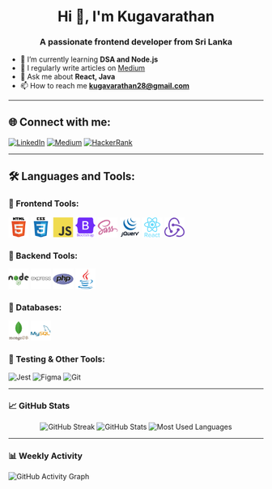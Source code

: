 <h1 align="center">Hi 👋, I'm Kugavarathan</h1>
<h3 align="center">A passionate frontend developer from Sri Lanka</h3>

- 🌱 I’m currently learning **DSA and Node.js**
- 📝 I regularly write articles on [Medium](https://medium.com/@kugavarathan28)
- 💬 Ask me about **React, Java**
- 📫 How to reach me **kugavarathan28@gmail.com**

---

## 🌐 Connect with me:
<p align="left">
<a href="https://www.linkedin.com/in/kugavarathan-navaraththinarasa-7ab094267/" target="blank"><img align="center" src="https://raw.githubusercontent.com/rahuldkjain/github-profile-readme-generator/master/src/images/icons/Social/linked-in-alt.svg" alt="LinkedIn" height="30" width="40" /></a>
<a href="https://medium.com/@kugavarathan28" target="blank"><img align="center" src="https://raw.githubusercontent.com/rahuldkjain/github-profile-readme-generator/master/src/images/icons/Social/medium.svg" alt="Medium" height="30" width="40" /></a>
<a href="https://www.hackerrank.com/kugavarathan28" target="blank"><img align="center" src="https://raw.githubusercontent.com/rahuldkjain/github-profile-readme-generator/master/src/images/icons/Social/hackerrank.svg" alt="HackerRank" height="30" width="40" /></a>
</p>

---

## 🛠 Languages and Tools:

### 🔹 Frontend Tools:
<p align="left">
    <img src="https://raw.githubusercontent.com/devicons/devicon/master/icons/html5/html5-original-wordmark.svg" alt="HTML" width="40" height="40"/>
    <img src="https://raw.githubusercontent.com/devicons/devicon/master/icons/css3/css3-original-wordmark.svg" alt="CSS" width="40" height="40"/>
    <img src="https://raw.githubusercontent.com/devicons/devicon/master/icons/javascript/javascript-original.svg" alt="JavaScript" width="40" height="40"/> 
    <img src="https://raw.githubusercontent.com/devicons/devicon/master/icons/bootstrap/bootstrap-plain-wordmark.svg" alt="Bootstrap" width="40" height="40"/> 
    <img src="https://raw.githubusercontent.com/devicons/devicon/master/icons/sass/sass-original.svg" alt="Sass" width="40" height="40"/> 
    <img src="https://raw.githubusercontent.com/devicons/devicon/master/icons/jquery/jquery-original-wordmark.svg" alt="jQuery" width="40" height="40"/>
    <img src="https://raw.githubusercontent.com/devicons/devicon/master/icons/react/react-original-wordmark.svg" alt="React" width="40" height="40"/> 
    <img src="https://raw.githubusercontent.com/devicons/devicon/master/icons/redux/redux-original.svg" alt="Redux" width="40" height="40"/> 
</p>


### 🔹 Backend Tools:
<p align="left">
 <img src="https://raw.githubusercontent.com/devicons/devicon/master/icons/nodejs/nodejs-original-wordmark.svg" alt="Node.js" width="40" height="40"/> 
<img src="https://raw.githubusercontent.com/devicons/devicon/master/icons/express/express-original-wordmark.svg" alt="Express.js" width="40" height="40"/> 
<img src="https://raw.githubusercontent.com/devicons/devicon/master/icons/php/php-original.svg" alt="PHP" width="40" height="40"/> 
<img src="https://raw.githubusercontent.com/devicons/devicon/master/icons/java/java-original.svg" alt="Java" width="40" height="40"/> 
</p>

### 🔹 Databases:
<p align="left">
<img src="https://raw.githubusercontent.com/devicons/devicon/master/icons/mongodb/mongodb-original-wordmark.svg" alt="MongoDB" width="40" height="40"/> 
<img src="https://raw.githubusercontent.com/devicons/devicon/master/icons/mysql/mysql-original-wordmark.svg" alt="MySQL" width="40" height="40"/> 
</p>

### 🔹 Testing & Other Tools:
<p align="left">
 <img src="https://www.vectorlogo.zone/logos/jestjsio/jestjsio-icon.svg" alt="Jest" width="40" height="40"/> 
 <img src="https://www.vectorlogo.zone/logos/figma/figma-icon.svg" alt="Figma" width="40" height="40"/> 
<img src="https://www.vectorlogo.zone/logos/git-scm/git-scm-icon.svg" alt="Git" width="40" height="40"/> 
</p>

---
### 📈 GitHub Stats
<!--
<div align="center">

![GitHub Streak](https://streak-stats.demolab.com/?user=Nkugavarathan&theme=radical&hide_border=true&cache=none)
  <img src="https://github-readme-stats.vercel.app/api?username=Nkugavarathan&show_icons=true&theme=radical" alt="GitHub Stats"/>
  <img align="left" src="https://github-readme-stats.vercel.app/api/top-langs?username=Nkugavarathan&show_icons=true&locale=en&layout=compact&theme=radical" alt="Nkugavarathan" />

 </div> -->
<div align="center">

  <img src="https://streak-stats.demolab.com/?user=Nkugavarathan&theme=radical&hide_border=true&cache=none" alt="GitHub Streak"/>
  <img src="https://github-readme-stats.vercel.app/api?username=Nkugavarathan&show_icons=true&theme=radical" alt="GitHub Stats"/>
  <img src="https://github-readme-stats.vercel.app/api/top-langs?username=Nkugavarathan&show_icons=true&locale=en&layout=compact&theme=radical" alt="Most Used Languages"/>



</div>

---
### 📊 Weekly Activity

![GitHub Activity Graph](https://github-readme-activity-graph.vercel.app/graph?username=Nkugavarathan&theme=react-dark)



